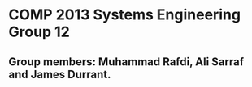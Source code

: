 # COMP 2013 Systems Engineering Group 12
## Group members: Muhammad Rafdi, Ali Sarraf and James Durrant. 
